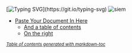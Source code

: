 [![Typing SVG](https://readme-typing-svg.herokuapp.com?color=%2336BCF7&lines=What+is+cybersecurity+?)](https://git.io/typing-svg)  
![siem](https://github.com/user-attachments/assets/6487fd32-1d3a-49ec-bd8f-3ccab87f7675)
- [Paste Your Document In Here](#paste-your-document-in-here)
  * [And a table of contents](#and-a-table-of-contents)
  * [On the right](#on-the-right)

<small><i><a href='http://ecotrust-canada.github.io/markdown-toc/'>Table of contents generated with markdown-toc</a></i></small>


